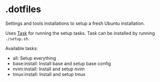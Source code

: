 # .dotfiles

Settings and tools installations to setup a fresh Ubuntu installation.

Uses [Task](https://taskfile.dev/) for running the setup tasks.
Task can be installed by running `./setup.sh`.

Available tasks:

- all: Setup everything
- base:install: Install base and setup base config
- nvim:install: Install and setup nvim
- tmux:install: Install and setup tmux
